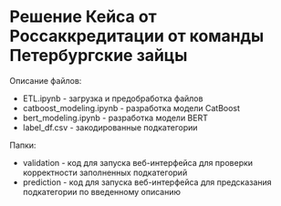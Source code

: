 # Решение Кейса от Россаккредитации от команды Петербургские зайцы
Описание файлов:
- ETL.ipynb - загрузка и предобработка файлов
- catboost_modeling.ipynb - разработка модели CatBoost
- bert_modeling.ipynb - разработка модели BERT
- label_df.csv - закодированные подкатегории

Папки:
- validation - код для запуска веб-интерфейса для проверки корректности заполненных подкатегорий
- prediction - код для запуска веб-интерфейса для предсказания подкатегории по введенному описанию
